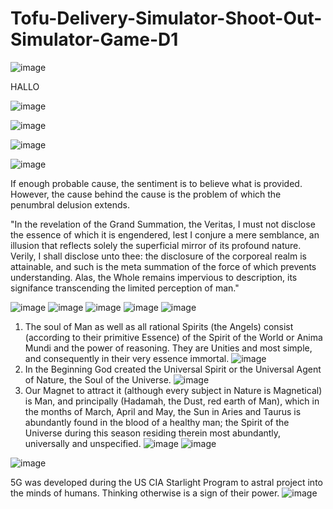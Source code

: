 # Tofu-Delivery-Simulator-Shoot-Out-Simulator-Game-D1

![image](https://github.com/VictorChenJ/Tofu-Delivery-Simulator-Shoot-Out-Simulator-Game-D1/assets/47431313/bacc6d2a-769b-4772-a835-7e91816f3904)

HALLO 

![image](https://github.com/VictorChenJ/Tofu-Delivery-Simulator-Shoot-Out-Simulator-Game-D1/assets/47431313/11755b41-3853-44e4-964a-7e409bda6dac)


![image](https://github.com/VictorChenJ/Tofu-Delivery-Simulator-Shoot-Out-Simulator-Game-D1/assets/47431313/5ef3a939-b8ca-4bfb-9724-fc02e3c0bc09)

![image](https://github.com/VictorChenJ/Tofu-Delivery-Simulator-Shoot-Out-Simulator-Game-D1/assets/47431313/d785deba-af36-4c3d-9c98-4c0eda4763c4)

![image](https://github.com/VictorChenJ/Tofu-Delivery-Simulator-Shoot-Out-Simulator-Game-D1/assets/47431313/ff839267-4bb6-4cc6-972a-e2b75f935329)

If enough probable cause, the sentiment is to believe what is provided. However, the cause behind the cause is the problem of which the penumbral delusion extends.

"In the revelation of the Grand Summation, the Veritas, I must not disclose the essence of which it is engendered, lest I conjure a mere semblance, an illusion that reflects solely the superficial mirror of its profound nature. Verily, I shall disclose unto thee: the disclosure of the corporeal realm is attainable, and such is the meta summation of the force of which prevents understanding. Alas, the Whole remains impervious to description, its signifance transcending the limited perception of man."

![image](https://github.com/VictorChenJ/Tofu-Delivery-Simulator-Shoot-Out-Simulator-Game-D1/assets/47431313/0ccf0540-1044-4ea9-a2f5-6d5e33ad2579)
![image](https://github.com/VictorChenJ/Tofu-Delivery-Simulator-Shoot-Out-Simulator-Game-D1/assets/47431313/b98628aa-db8d-441e-a9d6-49a10dbab2ed)
![image](https://github.com/VictorChenJ/Tofu-Delivery-Simulator-Shoot-Out-Simulator-Game-D1/assets/47431313/cf4f44fd-33c8-4645-82bd-fbd0831e35a8)
![image](https://github.com/VictorChenJ/Tofu-Delivery-Simulator-Shoot-Out-Simulator-Game-D1/assets/47431313/f66c1165-d81d-41dc-9ee5-eb9d99c830d6)
![image](https://github.com/VictorChenJ/Tofu-Delivery-Simulator-Shoot-Out-Simulator-Game-D1/assets/47431313/0dcab12a-6017-4aba-9742-889f534b83fc)

1. The soul of Man as well as all rational Spirits (the Angels) consist (according to their primitive Essence) of the Spirit of the World or Anima Mundi and the power of reasoning. They are Unities and most simple, and consequently in their very essence immortal.
![image](https://github.com/VictorChenJ/Tofu-Delivery-Simulator-Shoot-Out-Simulator-Game-D1/assets/47431313/564642ad-462d-4604-b6be-593bba4e4cf6)
2. In the Beginning God created the Universal Spirit or the Universal Agent of Nature, the Soul of the Universe.
![image](https://github.com/VictorChenJ/Tofu-Delivery-Simulator-Shoot-Out-Simulator-Game-D1/assets/47431313/c3b47ed8-91d2-41f1-9c33-00ecf2ef2180)
3. Our Magnet to attract it (although every subject in Nature is Magnetical) is Man, and principally (Hadamah, the Dust, red earth of Man), which in the months of March, April and May, the Sun in Aries and Taurus is abundantly found in the blood of a healthy man; the Spirit of the Universe during this season residing therein most abundantly, universally and unspecified.
![image](https://github.com/VictorChenJ/Tofu-Delivery-Simulator-Shoot-Out-Simulator-Game-D1/assets/47431313/966a3c9f-cdf8-40ad-a752-9dba15356069)
![image](https://github.com/VictorChenJ/Tofu-Delivery-Simulator-Shoot-Out-Simulator-Game-D1/assets/47431313/d5a9caba-aec5-4c77-8cac-7e2b9e89cbc9)

![image](https://github.com/VictorChenJ/Tofu-Delivery-Simulator-Shoot-Out-Simulator-Game-D1/assets/47431313/7dc3b052-974d-4cd3-9e6e-e16078b0a2d1)

5G was developed during the US CIA Starlight Program to astral project into the minds of humans. Thinking otherwise is a sign of their power.
![image](https://github.com/VictorChenJ/Tofu-Delivery-Simulator-Shoot-Out-Simulator-Game-D1/assets/47431313/7fa56d8f-84f5-4f04-8148-7841e93f9428)

